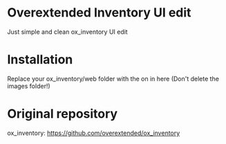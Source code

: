 # Overextended Inventory UI edit
Just simple and clean ox_inventory UI edit

# Installation
Replace your ox_inventory/web folder with the on in here (Don't delete the images folder!)

# Original repository
ox_inventory: https://github.com/overextended/ox_inventory
